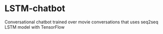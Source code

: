 # LSTM-chatbot
Conversational chatbot trained over movie conversations that uses seq2seq LSTM model with TensorFlow
